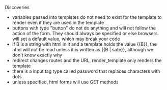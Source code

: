 Discoveries
* variables passed into templates do not need to exist for the template to render even if they are used in the template
* buttons with type "button" do not do anything and will not follow the action of the form. They should always be specified or else browsers will set a default value, which may break your code
* if B is a string with html in it and a template holds the value {{B}}, the html will not be read unless it is written as {{B | safe}}, although we don't know exactly why 
* redirect changes routes and the URL, render_template only renders the template 
* there is a input tag type called password that replaces characters with dots 
* unless specified, html forms will use GET methods 
